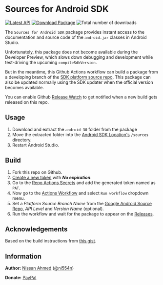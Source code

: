 # Sources for Android SDK

[![Latest API](https://img.shields.io/badge/API-30-blue)](https://developer.android.com/studio/releases/platforms)
[![Download Package](https://img.shields.io/badge/Download-zip-red)](/../../releases/download/v30_20211014/sources-30.zip)
![Total number of downloads](https://img.shields.io/github/downloads/ni554n/sources-for-android-sdk/total?color=eeeeee&label=)

The `Sources for Android SDK` package provides instant access to the documentation and source code of the `android.jar` classes in Android Studio.

Unfortunately, this package does not become available during the Developer Preview, which slows down debugging and development while test-driving the upcoming `compileSdkVersion`.

But in the meantime, this Github Actions workflow can build a package from a developing branch of the [SDK platform source repo](https://android.googlesource.com/platform/frameworks/base). This package can also be updated normally using the SDK updater when the official version becomes available.

You can enable Github [Release Watch](.images/watch-release.png) to get notified when a new build gets released on this repo.

## Usage

1. Download and extract the `android-30` folder from the package
2. Move the extracted folder into the [Android SDK Location's](.images/sdk-location.jpg) `/sources` directory.
3. Restart Android Studio.

## Build

1. Fork this repo on Github.
2. [Create a new token](https://github.com/settings/tokens/new?scopes=repo&description=Sources%20for%20Android%20SDK) with **_No expiration_**.
3. Go to the [Repo Actions Secrets](/../../settings/secrets/actions/new) and add the generated token named as `PAT`.
4. Now go to the [Actions Workflow](/../../actions/workflows/build-package.yml) and select `Run workflow` dropdown menu.
5. Set a *Platform Source Branch Name* from the [Google Android Source Repo](https://android.googlesource.com/platform/frameworks/base), *API Level* and *Version Name* (optional).
6. Run the workflow and wait for the package to appear on the [Releases](/../../releases).

## Acknowledgements

Based on the build instructions from [this gist](https://gist.github.com/cketti/210bb18b6e6112135b7b6468754901bf).

## Information

**Author:** [Nissan Ahmed](https://ni554n.github.io) ([@ni554n](https://twitter.com/ni554n))

**Donate:** [PayPal](https://paypal.me/ni554n)
